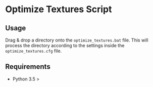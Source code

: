 # Optimize Textures Script

## Usage
Drag & drop a directory onto the `optimize_textures.bat` file. This will process the directory according to the settings inside the `optimize_textures.cfg` file.

## Requirements
 * Python 3.5 >
